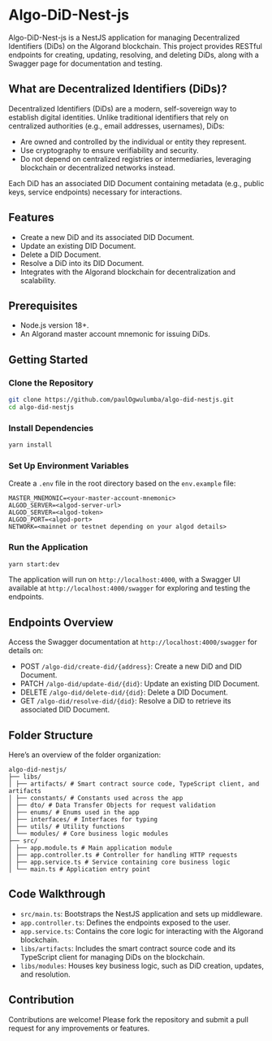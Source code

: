 # Algo-DiD-Nest-js

Algo-DiD-Nest-js is a NestJS application for managing Decentralized Identifiers (DiDs) on the Algorand blockchain. This project provides RESTful endpoints for creating, updating, resolving, and deleting DiDs, along with a Swagger page for documentation and testing.

## What are Decentralized Identifiers (DiDs)?

Decentralized Identifiers (DiDs) are a modern, self-sovereign way to establish digital identities. Unlike traditional identifiers that rely on centralized authorities (e.g., email addresses, usernames), DiDs:

- Are owned and controlled by the individual or entity they represent.
- Use cryptography to ensure verifiability and security.
- Do not depend on centralized registries or intermediaries, leveraging blockchain or decentralized networks instead.

Each DiD has an associated DID Document containing metadata (e.g., public keys, service endpoints) necessary for interactions.

## Features

- Create a new DiD and its associated DID Document.
- Update an existing DID Document.
- Delete a DID Document.
- Resolve a DiD into its DID Document.
- Integrates with the Algorand blockchain for decentralization and scalability.

## Prerequisites

- Node.js version 18+.
- An Algorand master account mnemonic for issuing DiDs.

## Getting Started

### Clone the Repository

```bash
git clone https://github.com/paulOgwulumba/algo-did-nestjs.git
cd algo-did-nestjs
```

### Install Dependencies

```bash
yarn install
```

### Set Up Environment Variables

Create a `.env` file in the root directory based on the `env.example` file:

```env
MASTER_MNEMONIC=<your-master-account-mnemonic>
ALGOD_SERVER=<algod-server-url>
ALGOD_SERVER=<algod-token>
ALGOD_PORT=<algod-port>
NETWORK=<mainnet or testnet depending on your algod details>
```

### Run the Application

```bash
yarn start:dev
```

The application will run on `http://localhost:4000`, with a Swagger UI available at `http://localhost:4000/swagger` for exploring and testing the endpoints.

## Endpoints Overview

Access the Swagger documentation at `http://localhost:4000/swagger` for details on:

- POST `/algo-did/create-did/{address}`: Create a new DiD and DID Document.
- PATCH `/algo-did/update-did/{did}`: Update an existing DID Document.
- DELETE `/algo-did/delete-did/{did}`: Delete a DID Document.
- GET `/algo-did/resolve-did/{did}`: Resolve a DiD to retrieve its associated DID Document.

## Folder Structure

Here’s an overview of the folder organization:

```plaintext
algo-did-nestjs/
├── libs/
│ ├── artifacts/ # Smart contract source code, TypeScript client, and artifacts
│ ├── constants/ # Constants used across the app
│ ├── dto/ # Data Transfer Objects for request validation
│ ├── enums/ # Enums used in the app
│ ├── interfaces/ # Interfaces for typing
│ ├── utils/ # Utility functions
│ └── modules/ # Core business logic modules
├── src/
│ ├── app.module.ts # Main application module
│ ├── app.controller.ts # Controller for handling HTTP requests
│ ├── app.service.ts # Service containing core business logic
│ └── main.ts # Application entry point
```

## Code Walkthrough

- `src/main.ts`: Bootstraps the NestJS application and sets up middleware.
- `app.controller.ts`: Defines the endpoints exposed to the user.
- `app.service.ts`: Contains the core logic for interacting with the Algorand blockchain.
- `libs/artifacts`: Includes the smart contract source code and its TypeScript client for managing DiDs on the blockchain.
- `libs/modules`: Houses key business logic, such as DiD creation, updates, and resolution.

## Contribution

Contributions are welcome! Please fork the repository and submit a pull request for any improvements or features.

